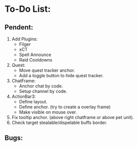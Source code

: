 # To-Do List:

## Pendent:
1. Add Plugins:
    + Filger
    + xCT
    + Spell Announce
    + Raid Cooldowns
2. Quest:
    + Move quest tracker anchor.
    + Add a toggle button to hide quest tracker.
3. ChatFrame:
    + Anchor chat by code.
    + Setup channel by code.
4. ActionBar3:
    + Define layout.
    + Define anchor. (try to create a overlay frame)
    + Make visible on mouse over.
5. Fix tooltip anchor. (above right chatframe or above pet unit).
6. Check target stealable/dispelable buffs border.

## Bugs: